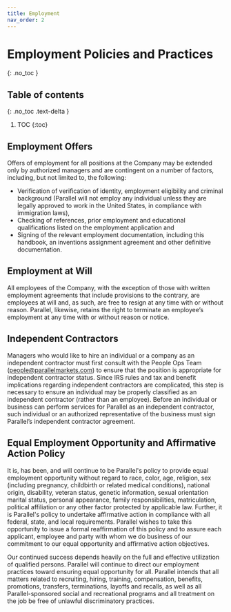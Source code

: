```yaml
---
title: Employment
nav_order: 2
---
```

# Employment Policies and Practices
{: .no_toc }

## Table of contents
{: .no_toc .text-delta }

1. TOC
{:toc}

## Employment Offers
Offers of employment for all positions at the Company may be extended only by authorized managers and are contingent on a number of factors, including, but not limited to, the following:

 * Verification of verification of identity, employment eligibility and criminal background (Parallel will not employ any individual unless they are legally approved to work in the United States, in compliance with immigration laws), 
 * Checking of references, prior employment and educational qualifications listed on the employment application and 
 * Signing of the relevant employment documentation, including this handbook, an inventions assignment agreement and other definitive documentation.

## Employment at Will
All employees of the Company, with the exception of those with written employment agreements that include provisions to the contrary, are employees at will and, as such, are free to resign at any time with or without reason. Parallel, likewise, retains the right to terminate an employee’s employment at any time with or without reason or notice.

## Independent Contractors
Managers who would like to hire an individual or a company as an independent contractor must first consult with the People Ops Team ([people@parallelmarkets.com](mailto:people@parallelmarkets.com)) to ensure that the position is appropriate for independent contractor status. Since IRS rules and tax and benefit implications regarding independent contractors are complicated, this step is necessary to ensure an individual may be properly classified as an independent contractor (rather than an employee). Before an individual or business can perform services for Parallel as an independent contractor, such individual or an authorized representative of the business must sign Parallel’s independent contractor agreement.

## Equal Employment Opportunity and Affirmative Action Policy
It is, has been, and will continue to be Parallel's policy to provide equal employment opportunity without regard to race, color, age, religion, sex (including pregnancy, childbirth or related medical conditions), national origin, disability, veteran status, genetic information, sexual orientation marital status, personal appearance, family responsibilities, matriculation, political affiliation or any other factor protected by applicable law. Further, it is Parallel's policy to undertake affirmative action in compliance with all federal, state, and local requirements. Parallel wishes to take this opportunity to issue a formal reaffirmation of this policy and to assure each applicant, employee and party with whom we do business of our commitment to our equal opportunity and affirmative action objectives.

Our continued success depends heavily on the full and effective utilization of qualified persons. Parallel will continue to direct our employment practices toward ensuring equal opportunity for all. Parallel intends that all matters related to recruiting, hiring, training, compensation, benefits, promotions, transfers, terminations, layoffs and recalls, as well as all Parallel-sponsored social and recreational programs and all treatment on the job be free of unlawful discriminatory practices.
